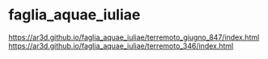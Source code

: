 # faglia_aquae_iuliae
https://ar3d.github.io/faglia_aquae_iuliae/terremoto_giugno_847/index.html
https://ar3d.github.io/faglia_aquae_iuliae/terremoto_346/index.html
